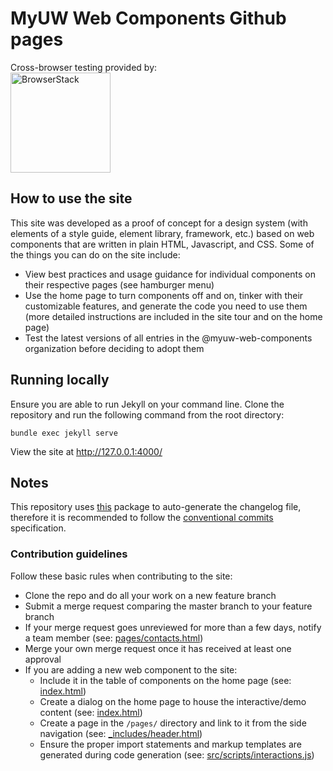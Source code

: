 # MyUW Web Components Github pages

Cross-browser testing provided by:<br/>
<a href="https://www.browserstack.com/"><img width="160" src="https://myuw-web-components.github.io/img/Browserstack-logo.svg" alt="BrowserStack"/></a>

## How to use the site

This site was developed as a proof of concept for a design system (with elements of a style guide, element library, framework, etc.) based on web components that are written in plain HTML, Javascript, and CSS. Some of the things you can do on the site include:

- View best practices and usage guidance for individual components on their respective pages (see hamburger menu)
- Use the home page to turn components off and on, tinker with their customizable features, and generate the code you need to use them (more detailed instructions are included in the site tour and on the home page)
- Test the latest versions of all entries in the @myuw-web-components organization before deciding to adopt them

## Running locally

Ensure you are able to run Jekyll on your command line.
Clone the repository and run the following command from the root directory:

```
bundle exec jekyll serve
```

View the site at http://127.0.0.1:4000/

## Notes

This repository uses [this](https://github.com/lob/generate-changelog) package to auto-generate the changelog file, therefore it is recommended to follow the [conventional commits](https://www.conventionalcommits.org) specification.

### Contribution guidelines

Follow these basic rules when contributing to the site:

- Clone the repo and do all your work on a new feature branch
- Submit a merge request comparing the master branch to your feature branch
- If your merge request goes unreviewed for more than a few days, notify a team member (see: [pages/contacts.html](pages/contacts.html))
- Merge your own merge request once it has received at least one approval
- If you are adding a new web component to the site:
    - Include it in the table of components on the home page (see: [index.html](index.html))
    - Create a dialog on the home page to house the interactive/demo content (see: [index.html](index.html))
    - Create a page in the `/pages/` directory and link to it from the side navigation (see: [_includes/header.html](_includes/header.html))
    - Ensure the proper import statements and markup templates are generated during code generation (see: [src/scripts/interactions.js](src/scripts/interactions.js))
